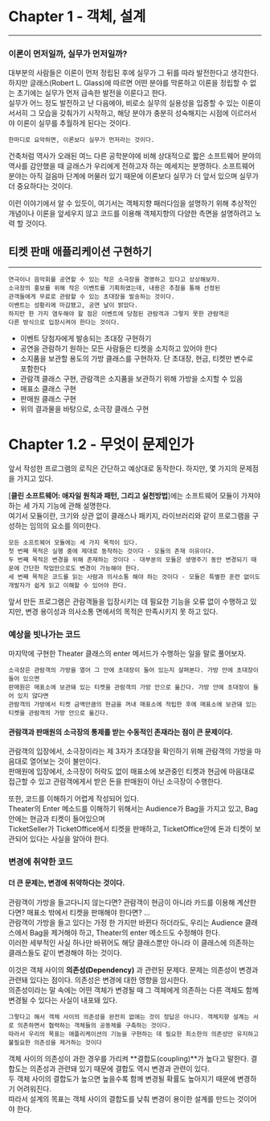 # Chapter 1 - 객체, 설계
***

### 이론이 먼저일까, 실무가 먼저일까?
대부분의 사람들은 이론이 먼저 정립된 후에 실무가 그 뒤를 따라 발전한다고 생각한다. 하지만 글래스(Robert L. Glass)에 따르면 어떤 분야를 막론하고 이론을 정립할 수 없는 초기에는 실무가 먼저 급속한 발전을 이룬다고 한다.  
실무가 어느 정도 발전하고 난 다음에야, 비로소 실무의 실용성을 입증할 수 있는 이론이 서서히 그 모습을 갖춰가기 시작하고, 해당 분야가 충분히 성숙해지는 시점에 이르러서야 이론이 실무를 추월하게 된다는 것이다.  
    
    한마디로 요악하면, 이론보다 실무가 먼저라는 것이다.

건축처럼 역사가 오래된 여느 다른 공학분야에 비해 상대적으로 짧은 소프트웨어 분야의 역사를 감안했을 때 글래스가 우리에게 전하고자 하는 메세지는 분명하다.
소프트웨어 분야는 아직 걸음마 단계에 머물러 있기 때문에 이론보다 실무가 더 앞서 있으며 실무가 더 중요하다는 것이다.  

이런 이야기에서 알 수 있듯이, 여기서는 객체지향 패러다임을 설명하기 위해 추상적인 개념이나 이론을 앞세우지 않고 코드를 이용해 객체지향의 다양한 측면을 설명하려고 노력 할 것이다.

## 티켓 판매 애플리케이션 구현하기
***
    연극이나 음악회를 공연할 수 있는 작은 소극장을 경영하고 있다고 상상해보자.
    소극장의 홍보를 위해 작은 이벤트를 기획하였는데, 내용은 추첨을 통해 선정된
    관객들에게 무료로 관람할 수 있는 초대장을 발송하는 것이다.
    이벤트는 성황리에 마감됐고, 공연 날이 밝았다.
    하지만 한 가지 염두해야 할 점은 이벤트에 당첨된 관람객과 그렇지 못한 관람객은
    다른 방식으로 입장시켜야 한다는 것이다.

- 이벤트 당첨자에게 발송되는 초대장 구현하기
- 공연을 관람하기 원하는 모든 사람들은 티켓을 소지하고 있어야 한다
- 소지품을 보관할 용도의 가방 클래스를 구현하자. 단 초대장, 현금, 티켓만 변수로 포함한다
- 관람객 클래스 구현, 관람객은 소지품을 보관하기 위해 가방을 소지할 수 있음
- 매표소 클래스 구현
- 판매원 클래스 구현
- 위의 결과물을 바탕으로, 소극장 클래스 구현

# Chapter 1.2 - 무엇이 문제인가

앞서 작성한 프로그램의 로직은 간단하고 예상대로 동작한다. 하지만, 몇 가지의 문제점을 가지고 있다.  

[**클린 소프트웨어: 애자일 원칙과 패턴, 그리고 실천방법**]에는 소프트웨어 모듈이 가져야 하는 세 가지 기능에 관해 설명한다.  
여기서 모듈이란, 크기와 상관 없이 클래스나 패키지, 라이브러리와 같이 프로그램을 구성하는 임의의 요소를 의미한다.

    모든 소프트웨어 모듈에는 세 가지 목적이 있다.
    첫 번째 목적은 실행 중에 제대로 동작하는 것이다 - 모듈의 존재 이유이다.
    두 번째 목적은 변경을 위해 존재하는 것이다 - 대부분의 모듈은 생명주기 동안 변경되기 때문에 간단한 작업만으로도 변경이 가능해야 한다.
    세 번째 목적은 코드를 읽는 사람과 의사소통 해야 하는 것이다 - 모듈은 특별한 훈련 없이도 개발자가 쉽게 읽고 이해할 수 있어야 한다.

앞서 만든 프로그램은 관람객들을 입장시키는 데 필요한 기능을 오류 없이 수행하고 있지만, 변경 용이성과 의사소통 면에서의 목적은 만족시키지 못 하고 있다.  

### 예상을 빗나가는 코드  
마지막에 구현한 Theater 클래스의 enter 메서드가 수행하는 일을 말로 풀어보자.  

    소극장은 관람객의 가방을 열어 그 안에 초대장이 들어 있는지 살펴본다. 가방 안에 초대장이 들어 있으면 
    판매원은 매표소에 보관돼 있는 티켓을 관람객의 가방 안으로 옮긴다. 가방 안에 초대장이 들어 있지 않다면
    관람객의 가방에서 티켓 금액만큼의 현금을 꺼내 매표소에 적립한 후에 매표소에 보관돼 있는 티켓을 관람객의 가방 안으로 옮긴다.

#### 관람객과 판매원의 소극장의 통제를 받는 수동적인 존재라는 점이 큰 문제이다.

관람객의 입장에서, 소극장이라는 제 3자가 초대장을 확인하기 위해 관람객의 가방을 마음대로 열어보는 것이 불만이다.  
판매원에 입장에서, 소극장이 허락도 없이 매표소에 보관중인 티켓과 현금에 마음대로 접근할 수 있고 관람객에게서 받은 돈을 판매원이 아닌 소극장이 수행한다.  

또한, 코드를 이해하기 어렵게 작성되어 있다.  
Theater의 Enter 메소드를 이해하기 위해서는 Audience가 Bag을 가지고 있고, Bag 안에는 현금과 티켓이 들어있으며  
TicketSeller가 TicketOffice에서 티켓을 판매하고, TicketOffice안에 돈과 티켓이 보관되어 있다는 사실을 알아야 한다.

### 변경에 취약한 코드
#### 더 큰 문제는, 변경에 취약하다는 것이다.  

관람객이 가방을 들고다니지 않는다면? 관람객이 현금이 아니라 카드를 이용해 계산한다면? 매표소 밖에서 티켓을 판매해야 한다면? ...  
관람객이 가방을 들고 있다는 가정 한 가지만 바뀐다 하더라도, 우리는 Audience 클래스에서 Bag을 제거해야 하고, Theater의 enter 메소드도 수정해야 한다.  
이러한 세부적인 사실 하나만 바뀌어도 해당 클래스뿐만 아니라 이 클래스에 의존하는 클래스들도 같이 변경해야 하는 것이다.  

이것은 객체 사이의 **의존성(Dependency)** 과 관련된 문제다. 문제는 의존성이 변경과 관련돼 있다는 점이다. 의존성은 변경에 대한 영향을 암시한다.  
의존성이라는 말 속에는 어떤 객체가 변경될 때 그 객체에게 의존하는 다른 객체도 함께 변경될 수 있다는 사실이 내포돼 있다.  
    
    그렇다고 해서 객체 사이의 의존성을 완전히 없애는 것이 정답은 아니다. 객체지향 설계는 서로 의존하면서 협력하는 객체들의 공동체를 구축하는 것이다.
    따라서 우리의 목표는 애플리케이션의 기능을 구현하는 데 필요한 최소한의 의존성만 유지하고 불필요한 의존성을 제거하는 것이다

객체 사이의 의존성이 과한 경우를 가리켜 **결합도(coupling)**가 높다고 말한다. 결합도는 의존성과 관련돼 있기 때문에 결합도 역시 변경과 관련이 있다.  
두 객체 사이의 결합도가 높으면 높을수록 함께 변경될 확률도 높아지기 때문에 변경하기 어려워진다.  
따라서 설계의 목표는 객체 사이의 결합도를 낮춰 변경이 용이한 설계를 만드는 것이어야 한다.
